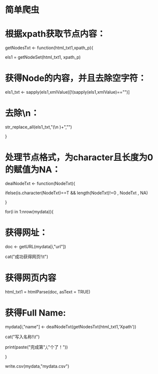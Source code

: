 # 简单爬虫
# 根据xpath获取节点内容：

getNodesTxt <- function(html_txt1,xpath_p){

  els1 = getNodeSet(html_txt1, xpath_p)

  # 获得Node的内容，并且去除空字符：

  els1_txt <- sapply(els1,xmlValue)[!(sapply(els1,xmlValue)=="")]

  # 去除\n：

  str_replace_all(els1_txt,"(\\n )+","")

}



# 处理节点格式，为character且长度为0的赋值为NA：

dealNodeTxt <- function(NodeTxt){

  ifelse(is.character(NodeTxt)==T && length(NodeTxt)!=0 , NodeTxt , NA)

}



for(i in 1:nrow(mydata)){

  # 获得网址：

  doc <- getURL(mydata[i,"url"])

  cat("成功获得网页!\t")

  # 获得网页内容

  html_txt1 = htmlParse(doc, asText = TRUE)

  # 获得Full Name:

  mydata[i,"name"] <- dealNodeTxt(getNodesTxt(html_txt1,'Xpath'))

  cat("写入名称!\t")

  print(paste("完成第",i,"个了！"))

}

write.csv(mydata,"mydata.csv")
